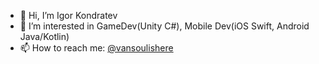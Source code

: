 - 👋 Hi, I’m Igor Kondratev
- 👀 I’m interested in GameDev(Unity C#), Mobile Dev(iOS Swift, Android Java/Kotlin)
- 📫 How to reach me: [@vansoulishere](https://t.me/vansoulishere)
